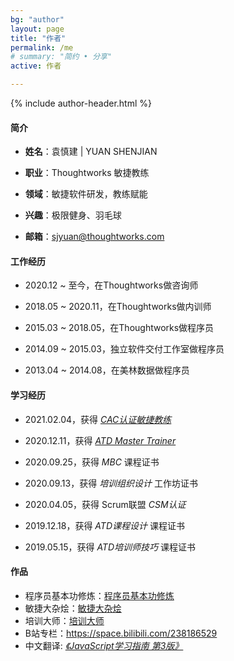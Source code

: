 ```yaml
---
bg: "author"
layout: page
title: "作者"
permalink: /me
# summary: "简约 • 分享"
active: 作者

---
```


{% include author-header.html %}

#### 简介

- **姓名**：袁慎建 \| YUAN SHENJIAN

- **职业**：Thoughtworks 敏捷教练

- **领域**：敏捷软件研发，教练赋能

- **兴趣**：极限健身、羽毛球

- **邮箱**：sjyuan@thoughtworks.com


#### 工作经历

- 2020.12 ~ 至今，在Thoughtworks做咨询师

- 2018.05 ~ 2020.11，在Thoughtworks做内训师

- 2015.03 ~ 2018.05，在Thoughtworks做程序员

- 2014.09 ~ 2015.03，独立软件交付工作室做程序员

- 2013.04 ~ 2014.08，在美林数据做程序员

#### 学习经历

- 2021.02.04，获得 *[CAC认证敏捷教练](https://cac-file.thoughtworks.cn/ac51460963521766a099.png)*

- 2020.12.11，获得 *[ATD Master Trainer](https://www.youracclaim.com/badges/6de72773-adbd-4c63-a1d7-5a8de6c0e00f)*

- 2020.09.25，获得 *MBC* 课程证书

- 2020.09.13，获得 *培训组织设计* 工作坊证书

- 2020.04.05，获得 Scrum联盟 *CSM认证*

- 2019.12.18，获得 *ATD课程设计* 课程证书

- 2019.05.15，获得 *ATD培训师技巧* 课程证书

#### 作品

- 程序员基本功修炼：[程序员基本功修炼](https://www.yuque.com/yuanshenjian/clean-coder)
- 敏捷大杂烩：[敏捷大杂烩](https://www.yuque.com/lean-agile)
- 培训大师：[培训大师](https://www.yuque.com/yuanshenjian/training-master)
- B站专栏：<https://space.bilibili.com/238186529>
- 中文翻译: *[《JavaScript学习指南 第3版》](https://item.jd.com/12123997.html)*
